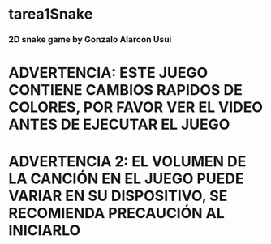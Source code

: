 # tarea1Snake
### 2D snake game by Gonzalo Alarcón Usui

# ADVERTENCIA: ESTE JUEGO CONTIENE CAMBIOS RAPIDOS DE COLORES, POR FAVOR VER EL VIDEO ANTES DE EJECUTAR EL JUEGO 
# ADVERTENCIA 2: EL VOLUMEN DE LA CANCIÓN EN EL JUEGO PUEDE VARIAR EN SU DISPOSITIVO, SE RECOMIENDA PRECAUCIÓN AL INICIARLO
